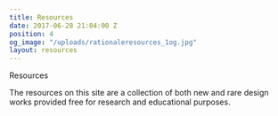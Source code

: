 ```yaml
---
title: Resources
date: 2017-06-28 21:04:00 Z
position: 4
og_image: "/uploads/rationaleresources_1og.jpg"
layout: resources
---
```


Resources


The resources on this site are a collection of both new and rare design works provided free for research and educational purposes.